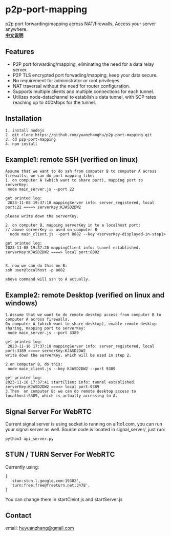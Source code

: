 # p2p-port-mapping
p2p port forwarding/mapping across NAT/firewalls, Access your server anywhere.
<br />
<a href="https://github.com/yuanzhanghu/p2p-port-mapping/blob/master/README_Chinese.md"><strong>中文说明</strong></a>
<br />
## Features

- P2P port forwarding/mapping, eliminating the need for a data relay server.
- P2P TLS encrypted port forwading/mapping, keep your data secure.
- No requirement for administrator or root privileges.
- NAT traversal without the need for router configuration.
- Supports multiple clients and multiple connections for each tunnel.
- Utilizes node-datachannel to establish a data tunnel, with SCP rates reaching up to 400Mbps for the tunnel.

## Installation
```
1. install nodejs
2. git clone https://github.com/yuanzhanghu/p2p-port-mapping.git
3. cd p2p-port-mapping
4. npm install
```

## Example1: remote SSH (verified on linux)

```
Assume that we want to do ssh from computer B to computer A across firewalls, we can do port mapping like:
1. on computer A (which want to share port), mapping port to serverKey:
 node main_server.js --port 22

get printed log:
 2023-11-08 19:37:10 mappingServer info: server_registered, local port:22 ====> serverKey:KJASD2DW2 

please write down the serverKey.

2. on computer B, mapping serverKey in to a localhost port:
// above serverKey is used on computer B
  node main_client.js --port 8082 --key <serverKey-displayed-in-step1>

get printed log:
2023-11-08 19:37:20 mappingClient info: tunnel established. serverKey:KJASD2DW2 ====> local port:8082


3. now we can do this on B:
ssh user@localhost -p 8082

above command will ssh to A actually.
```

## Example2: remote Desktop (verified on linux and windows)

```
1.Assume that we want to do remote desktop access from computer B to computer A across firewalls.
On computer A (which want to share desktop), enable remote desktop sharing, mapping port to serverKey:
 node main_server.js --port 3389

get printed log:
 2023-11-16 17:37:10 mappingServer info: server_registered, local port:3389 ====> serverKey:KJASD2DW2
write down the serverKey, which will be used in step 2.

2.on computer B, do this: 
 node main_client.js --key KJASD2DW2 --port 9389

get printed log:
2023-11-16 17:37:41 startClient info: tunnel established. serverKey:KJASD2DW2 ====> local port:9389
3.Then  on computer B: we can do remote desktop access to localhost:9389, which is actually accessing to A.
```

## Signal Server For WebRTC
Current signal server is using socket.io running on ai1to1.com, you can run your signal server as well. Source code is located in signal_server/, just run:
```
python3 api_server.py
```

## STUN / TURN Server For WebRTC
Currently using:
```
[
  'stun:stun.l.google.com:19302',
  'turn:free:free@freeturn.net:3478',
]
```
You can change them in startCleint.js and startServer.js

## Contact
email: huyuanzhang@gmail.com
